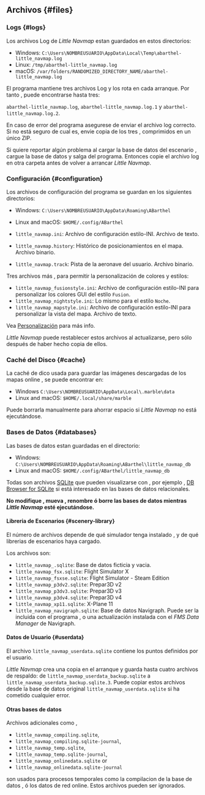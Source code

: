 ## Archivos {#files}

### Logs {#logs}

Los archivos Log de  _Little Navmap_ estan guardados en estos directorios:

* Windows: `C:\Users\NOMBREUSUARIO\AppData\Local\Temp\abarthel-little_navmap.log`
* Linux: `/tmp/abarthel-little_navmap.log`
* macOS: `/var/folders/RANDOMIZED_DIRECTORY_NAME/abarthel-little_navmap.log`

El programa mantiene tres archivos Log y los rota en cada arranque. Por tanto , puede encontrarse hasta tres:

`abarthel-little_navmap.log`, `abarthel-little_navmap.log.1` y `abarthel-little_navmap.log.2`.

En caso de error del programa asegurese de enviar el archivo log correcto. Si no está seguro de cual es, envie copia de los tres , comprimidos en un único ZIP.

Si quiere reportar algún problema al cargar la base de datos del escenario , cargue la base de datos y salga del programa. Entonces copie el archivo log en otra carpeta antes de volver a arrancar _Little Navmap_.

### Configuración {#configuration}

Los archivos de configuración del programa se guardan en los siguientes directorios:

* Windows: `C:\Users\NOMBREUSUARIO\AppData\Roaming\ABarthel`
* Linux and macOS: `$HOME/.config/ABarthel`


* `little_navmap.ini`: Archivo de configuración estilo-INI. Archivo de texto.
* `little_navmap.history`: Histórico de posicionamientos en el mapa. Archivo binario.
* `little_navmap.track`: Pista de la aeronave del usuario. Archivo binario.

Tres archivos más , para permitir la personalización de colores y estilos:

* `little_navmap_fusionstyle.ini`: Archivo de configuración estilo-INI para personalizar los colores GUI del estilo `Fusion`.
* `little_navmap_nightstyle.ini`: Lo mismo para el estilo `Noche`.
* `little_navmap_mapstyle.ini`: Archivo de configuración estilo-INI para personalizar la vista del mapa. Archivo de texto.

Vea [Personalización](CUSTOMIZE.md) para más info.

_Little Navmap_ puede restablecer estos archivos al actualizarse, pero sólo después de haber hecho copia de ellos.

### Caché del Disco {#cache}

La caché de dico usada para guardar las imágenes descargadas de los mapas online , se puede encontrar en:

* Windows `C:\Users\NOMBREUSUARIO\AppData\Local\.marble\data`
* Linux and macOS: `$HOME/.local/share/marble`

Puede borrarla manualmente para ahorrar espacio si _Little Navmap_ no está ejecutándose.

### Bases de Datos {#databases}

Las bases de datos estan guardadas en el directorio:

* Windows: `C:\Users\NOMBREUSUARIO\AppData\Roaming\ABarthel\little_navmap_db`
* Linux and macOS: `$HOME/.config/ABarthel/little_navmap_db`

Todas son archivos [SQLite](http://sqlite.org) que pueden visualizarse con , por ejemplo , [DB Browser for SQLite](https://github.com/sqlitebrowser/sqlitebrowser/releases) si está interesado en las bases de datos relacionales.

**No modifique , mueva , renombre ó borre las bases de datos mientras  **_Little Navmap_** esté ejecutándose.**

#### Libreria de Escenarios {#scenery-library}

El número de archivos depende de qué simulador tenga instalado , y de qué librerias de escenarios haya cargado.

Los archivos son:

* `little_navmap_.sqlite`: Base de datos ficticia y vacia.
* `little_navmap_fsx.sqlite`: Flight Simulator X
* `little_navmap_fsxse.sqlite`: Flight Simulator - Steam Edition
* `little_navmap_p3dv2.sqlite`: Prepar3D v2
* `little_navmap_p3dv3.sqlite`: Prepar3D v3
* `little_navmap_p3dv4.sqlite`: Prepar3D v4
* `little_navmap_xp11.sqlite`: X-Plane 11
* `little_navmap_navigraph.sqlite`: Base de datos Navigraph. Puede ser la incluida con el programa , o una actualización instalada con el _FMS Data Manager_ de Navigraph.

#### Datos de Usuario {#userdata}

El archivo  `little_navmap_userdata.sqlite` contiene los puntos definidos por el usuario.

_Little Navmap_ crea una copia en el arranque y guarda hasta cuatro archivos de respaldo: de  `little_navmap_userdata_backup.sqlite` a `little_navmap_userdata_backup.sqlite.3`. Puede copiar estos archivos desde la base de datos original `little_navmap_userdata.sqlite`  si ha cometido cualquier error.

#### Otras bases de datos

Archivos adicionales como ,

* `little_navmap_compiling.sqlite`,
* `little_navmap_compiling.sqlite-journal`,
* `little_navmap_temp.sqlite`,
* `little_navmap_temp.sqlite-journal`,
* `little_navmap_onlinedata.sqlite` or
* `little_navmap_onlinedata.sqlite-journal`

son usados para procesos temporales como la compilacion de la base de datos , ó los datos de red online. Estos archivos pueden ser ignorados.